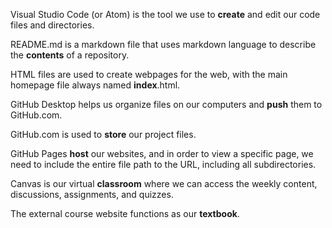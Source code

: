 Visual Studio Code (or Atom) is the tool we use to **create** and edit our code files and directories.

README.md is a markdown file that uses markdown language to describe the **contents** of a repository.

HTML files are used to create webpages for the web, with the main homepage file always named **index**.html.

GitHub Desktop helps us organize files on our computers and **push** them to GitHub.com.

GitHub.com is used to **store** our project files.

GitHub Pages **host** our websites, and in order to view a specific page, we need to include the entire file path to the URL, including all subdirectories.

Canvas is our virtual **classroom** where we can access the weekly content, discussions, assignments, and quizzes.

The external course website functions as our **textbook**.
